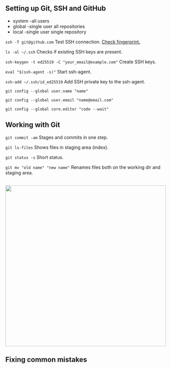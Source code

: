 ## Setting up Git, SSH and GitHub

* system  -all users
* global  -single user all repositories
* local   -single user single repository

`ssh -T git@github.com` Test SSH connection. [Check fingerprint.](https://docs.github.com/en/authentication/) 

`ls -al ~/.ssh` Checks if existing SSH keys are present.

`ssh-keygen -t ed25519 -C "your_email@example.com"` Create SSH keys.

`eval "$(ssh-agent -s)"` Start ssh-agent.

`ssh-add ~/.ssh/id_ed25519` Add SSH private key to the ssh-agent.

`git config --global user.name "name"`

`git config --global user.email "name@email.com"`

`git config --global core.editor "code --wait"`


## Working with Git

`git commit -am` Stages and commits in one step.

`git ls-files` Shows files in staging area (index).

`git status -s` Short status.

`git mv "old name" "new name"` Renames files both on the working dir and staging area.

<br><picture><img width=500 src="https://user-images.githubusercontent.com/18624609/222594799-df7648d7-38b5-41b5-8085-326079b194ea.png"></picture>

## Fixing common mistakes

